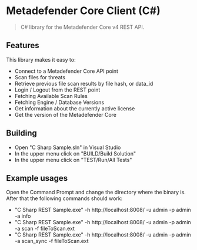 
# Metadefender Core Client (C#)
> C# library for the Metadefender Core v4 REST API.


## Features

This library makes it easy to:
* Connect to a Metadefender Core API point
* Scan files for threats
* Retrieve previous file scan results by file hash, or data_id
* Login / Logout from the REST point
* Fetching Available Scan Rules
* Fetching Engine / Database Versions
* Get information about the currently active license
* Get the version of the Metadefender Core

## Building
* Open "C Sharp Sample.sln" in Visual Studio
* In the upper menu click on "BUILD/Build Solution"
* In the upper menu click on "TEST/Run/All Tests"

## Example usages

Open the Command Prompt and change the directory where the binary is. After that the following commands should work:
* "C Sharp REST Sample.exe" -h http://localhost:8008/ -u admin -p admin -a info
* "C Sharp REST Sample.exe" -h http://localhost:8008/ -u admin -p admin -a scan -f fileToScan.ext
* "C Sharp REST Sample.exe" -h http://localhost:8008/ -u admin -p admin -a scan_sync -f fileToScan.ext

